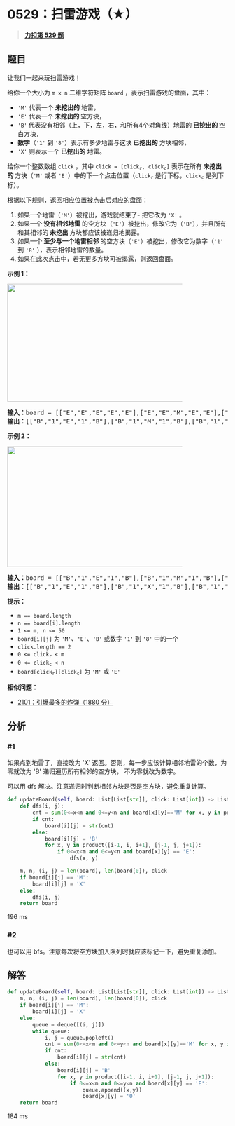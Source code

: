 # 0529：扫雷游戏（★）


> <u>**[力扣第 529 题](https://leetcode.cn/problems/minesweeper/)**</u>

## 题目

<p>让我们一起来玩扫雷游戏！</p>

<p>给你一个大小为 <code>m x n</code> 二维字符矩阵 <code>board</code> ，表示扫雷游戏的盘面，其中：</p>

<ul>
<li><code>'M'</code> 代表一个 <strong>未挖出的</strong> 地雷，</li>
<li><code>'E'</code> 代表一个<strong> 未挖出的 </strong>空方块，</li>
<li><code>'B'</code><strong> </strong>代表没有相邻（上，下，左，右，和所有4个对角线）地雷的<strong> 已挖出的 </strong>空白方块，</li>
<li><strong>数字</strong>（<code>'1'</code> 到 <code>'8'</code>）表示有多少地雷与这块<strong> 已挖出的</strong> 方块相邻，</li>
<li><code>'X'</code> 则表示一个<strong> 已挖出的</strong> 地雷。</li>
</ul>

<p>给你一个整数数组 <code>click</code> ，其中 <code>click = [click<sub>r</sub>, click<sub>c</sub>]</code> 表示在所有<strong> 未挖出的 </strong>方块（<code>'M'</code> 或者 <code>'E'</code>）中的下一个点击位置（<code>click<sub>r</sub></code> 是行下标，<code>click<sub>c</sub></code> 是列下标）。</p>

<p>根据以下规则，返回相应位置被点击后对应的盘面：</p>

<ol>
<li>如果一个地雷（<code>'M'</code>）被挖出，游戏就结束了- 把它改为 <code>'X'</code> 。</li>
<li>如果一个<strong> 没有相邻地雷 </strong>的空方块（<code>'E'</code>）被挖出，修改它为（<code>'B'</code>），并且所有和其相邻的<strong> 未挖出 </strong>方块都应该被递归地揭露。</li>
<li>如果一个<strong> 至少与一个地雷相邻</strong> 的空方块（<code>'E'</code>）被挖出，修改它为数字（<code>'1'</code> 到 <code>'8'</code> ），表示相邻地雷的数量。</li>
<li>如果在此次点击中，若无更多方块可被揭露，则返回盘面。</li>
</ol>



<p><strong>示例 1：</strong></p>
<img src="https://assets.leetcode.com/uploads/2023/08/09/untitled.jpeg" style="width: 500px; max-width: 400px; height: 269px;" />
<pre>
<strong>输入：</strong>board = [["E","E","E","E","E"],["E","E","M","E","E"],["E","E","E","E","E"],["E","E","E","E","E"]], click = [3,0]
<strong>输出：</strong>[["B","1","E","1","B"],["B","1","M","1","B"],["B","1","1","1","B"],["B","B","B","B","B"]]
</pre>

<p><strong>示例 2：</strong></p>
<img src="https://assets.leetcode.com/uploads/2023/08/09/untitled-2.jpeg" style="width: 500px; max-width: 400px; height: 275px;" />
<pre>
<strong>输入：</strong>board = [["B","1","E","1","B"],["B","1","M","1","B"],["B","1","1","1","B"],["B","B","B","B","B"]], click = [1,2]
<strong>输出：</strong>[["B","1","E","1","B"],["B","1","X","1","B"],["B","1","1","1","B"],["B","B","B","B","B"]]
</pre>



<p><strong>提示：</strong></p>

<ul>
<li><code>m == board.length</code></li>
<li><code>n == board[i].length</code></li>
<li><code>1 &lt;= m, n &lt;= 50</code></li>
<li><code>board[i][j]</code> 为 <code>'M'</code>、<code>'E'</code>、<code>'B'</code> 或数字 <code>'1'</code> 到 <code>'8'</code> 中的一个</li>
<li><code>click.length == 2</code></li>
<li><code>0 &lt;= click<sub>r</sub> &lt; m</code></li>
<li><code>0 &lt;= click<sub>c</sub> &lt; n</code></li>
<li><code>board[click<sub>r</sub>][click<sub>c</sub>]</code> 为 <code>'M'</code> 或 <code>'E'</code></li>
</ul>


**相似问题：**
- [2101：引爆最多的炸弹（1880 分）](/leetcode/2101)


## 分析

### #1

如果点到地雷了，直接改为 'X' 返回。否则，每一步应该计算相邻地雷的个数，为零就改为 'B' 递归遍历所有相邻的空方块，
不为零就改为数字。

可以用 dfs 解决。注意递归时判断相邻方块是否是空方块，避免重复计算。

```python
def updateBoard(self, board: List[List[str]], click: List[int]) -> List[List[str]]:
	def dfs(i, j):
		cnt = sum(0<=x<m and 0<=y<n and board[x][y]=='M' for x, y in product([i-1, i, i+1], [j-1, j, j+1]))
		if cnt:
			board[i][j] = str(cnt)
		else:
			board[i][j] = 'B'
			for x, y in product([i-1, i, i+1], [j-1, j, j+1]):
				if 0<=x<m and 0<=y<n and board[x][y] == 'E':
					dfs(x, y)

	m, n, (i, j) = len(board), len(board[0]), click
	if board[i][j] == 'M':
		board[i][j] = 'X'
	else:
		dfs(i, j)
	return board
```

196 ms

### #2

也可以用 bfs。注意每次将空方块加入队列时就应该标记一下，避免重复添加。

## 解答

```python
def updateBoard(self, board: List[List[str]], click: List[int]) -> List[List[str]]:
	m, n, (i, j) = len(board), len(board[0]), click
	if board[i][j] == 'M':
		board[i][j] = 'X'
	else:
		queue = deque([(i, j)])
		while queue:
			i, j = queue.popleft()
			cnt = sum(0<=x<m and 0<=y<n and board[x][y]=='M' for x, y in product([i-1, i, i+1], [j-1, j, j+1]))
			if cnt:
				board[i][j] = str(cnt)
			else:
				board[i][j] = 'B'
				for x, y in product([i-1, i, i+1], [j-1, j, j+1]):
					if 0<=x<m and 0<=y<n and board[x][y] == 'E':
						queue.append((x,y))
						board[x][y] = '0'
	return board
```

184 ms

